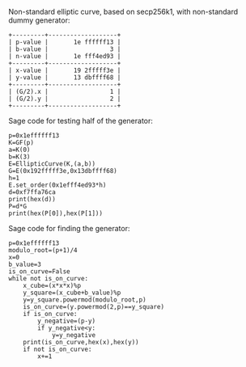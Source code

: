 Non-standard elliptic curve, based on secp256k1, with non-standard dummy generator:
```
+---------+-------------------+
| p-value |       1e ffffff13 |
| b-value |                 3 |
| n-value |       1e fff4ed93 |
+---------+-------------------+
| x-value |       19 2fffff3e |
| y-value |       13 dbffff68 |
+---------+-------------------+
| (G/2).x |                 1 |
| (G/2).y |                 2 |
+---------+-------------------+
```
Sage code for testing half of the generator:
```
p=0x1effffff13
K=GF(p)
a=K(0)
b=K(3)
E=EllipticCurve(K,(a,b))
G=E(0x192fffff3e,0x13dbffff68)
h=1
E.set_order(0x1efff4ed93*h)
d=0xf7ffa76ca
print(hex(d))
P=d*G
print(hex(P[0]),hex(P[1]))
```
Sage code for finding the generator:
```
p=0x1effffff13
modulo_root=(p+1)/4
x=0
b_value=3
is_on_curve=False
while not is_on_curve:
    x_cube=(x*x*x)%p
    y_square=(x_cube+b_value)%p
    y=y_square.powermod(modulo_root,p)
    is_on_curve=(y.powermod(2,p)==y_square)
    if is_on_curve:
        y_negative=(p-y)
        if y_negative<y:
            y=y_negative
    print(is_on_curve,hex(x),hex(y))
    if not is_on_curve:
        x+=1
```
